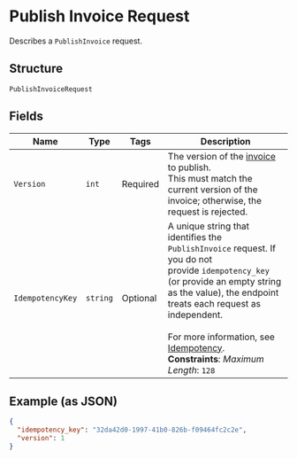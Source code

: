 
# Publish Invoice Request

Describes a `PublishInvoice` request.

## Structure

`PublishInvoiceRequest`

## Fields

| Name | Type | Tags | Description |
|  --- | --- | --- | --- |
| `Version` | `int` | Required | The version of the [invoice](entity:Invoice) to publish.<br>This must match the current version of the invoice; otherwise, the request is rejected. |
| `IdempotencyKey` | `string` | Optional | A unique string that identifies the `PublishInvoice` request. If you do not<br>provide `idempotency_key` (or provide an empty string as the value), the endpoint<br>treats each request as independent.<br><br>For more information, see [Idempotency](https://developer.squareup.com/docs/build-basics/common-api-patterns/idempotency).<br>**Constraints**: *Maximum Length*: `128` |

## Example (as JSON)

```json
{
  "idempotency_key": "32da42d0-1997-41b0-826b-f09464fc2c2e",
  "version": 1
}
```

